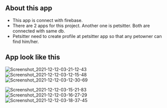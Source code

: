  ## About this app
  - This app is connect with firebase.
  - There are 2 apps for this project. Another one is petsitter. Both are connected with same db.
  - Petsitter need to create profile at petsitter app so that any petowner can find him/her.
  
 ## App look like this
  ![Screenshot_2021-12-12-03-21-12-43](https://user-images.githubusercontent.com/70357675/145692366-49c6c7a2-3fab-4955-aac9-887374f6392d.jpg)![Screenshot_2021-12-12-03-12-15-48](https://user-images.githubusercontent.com/70357675/145692386-7d2308d0-432d-4c24-9256-2c5e8d8f9872.jpg)  ![Screenshot_2021-12-12-03-12-30-69](https://user-images.githubusercontent.com/70357675/145692405-ad2478b4-f1cf-4a8b-8905-4efc4763b79a.jpg)

  ![Screenshot_2021-12-12-03-15-21-83](https://user-images.githubusercontent.com/70357675/145692429-c67d8c0d-2c75-4684-8e07-847099a7a457.jpg) ![Screenshot_2021-12-12-03-16-27-29](https://user-images.githubusercontent.com/70357675/145692435-7d5da659-41e6-4abc-a76b-90dd9310cfff.jpg) ![Screenshot_2021-12-12-03-18-37-45](https://user-images.githubusercontent.com/70357675/145692447-37534fcf-bce8-4975-8080-7025cb14178a.jpg)
   
  
